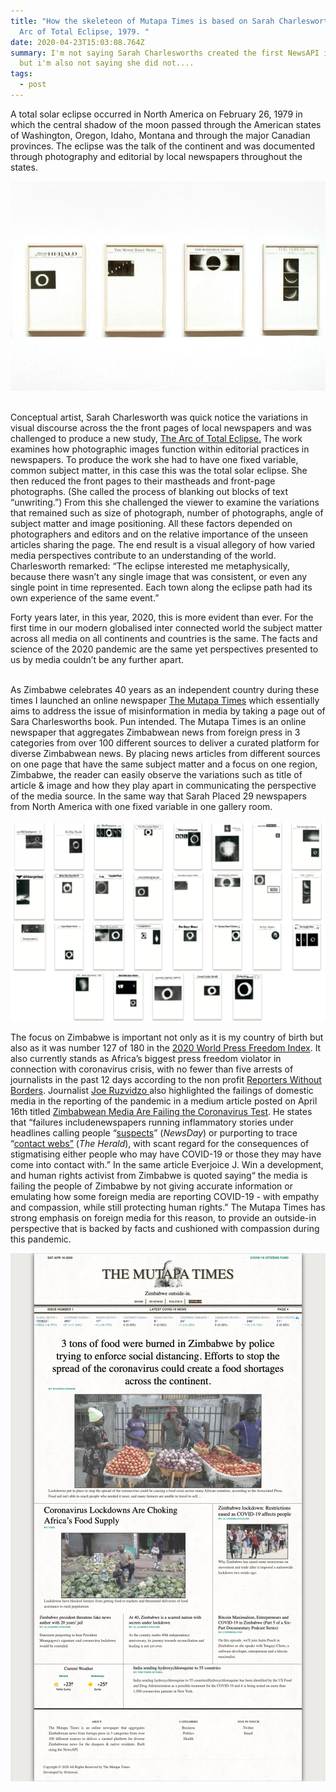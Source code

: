 ```yaml
---
title: "How the skeleteon of Mutapa Times is based on Sarah Charlesworths, The
  Arc of Total Eclipse, 1979. "
date: 2020-04-23T15:03:08.764Z
summary: I'm not saying Sarah Charlesworths created the first NewsAPI in the 70s
  but i'm also not saying she did not....
tags:
  - post
---
```

A total solar eclipse occurred in North America on February 26, 1979 in which the central shadow of the moon passed through the American states of Washington, Oregon, Idaho, Montana and through the major Canadian provinces. The eclipse was the talk of the continent and was documented through photography and editorial by local newspapers throughout the states.

![Image via WSJ](/static/img/imageedit_1_5381951801.jpg "Image via WSJ")

\
Conceptual artist, Sarah Charlesworth was quick notice the variations in visual discourse across the the front pages of local newspapers and was challenged to produce a new study, [The Arc of Total Eclipse.](https://whitney.org/collection/works/8986) The work examines how photographic images function within editorial practices in newspapers. To produce the work she had to have one fixed variable, common subject matter, in this case this was the total solar eclipse. She then reduced the front pages to their mastheads and front-page photographs. (She called the process of blanking out blocks of text “unwriting.”) From this she challenged the viewer to examine the variations that remained such as size of photograph, number of photographs, angle of subject matter and image positioning. All these factors depended on photographers and editors and on the relative importance of the unseen articles sharing the page. The end result is a visual allegory of how varied media perspectives contribute to an understanding of the world. Charlesworth remarked: “The eclipse interested me metaphysically, because there wasn’t any single image that was consistent, or even any single point in time represented. Each town along the eclipse path had its own experience of the same event.”

Forty years later, in this year, 2020, this is more evident than ever. For the first time in our modern globalised inter connected world the subject matter across all media on all continents and countries is the same. The facts and science of the 2020 pandemic are the same yet perspectives presented to us by media couldn’t be any further apart.

\
As Zimbabwe celebrates 40 years as an independent country during these times I launched an online newspaper [The Mutapa Times](mutapatimes.com) which essentially aims to address the issue of misinformation in media by taking a page out of Sara Charlesworths book. Pun intended. The Mutapa Times is an online newspaper that aggregates Zimbabwean news from foreign press in 3 categories from over 100 different sources to deliver a curated platform for diverse Zimbabwean news. By placing news articles from different sources on one page that have the same subject matter and a focus on one region, Zimbabwe, the reader can easily observe the variations such as title of article & image and how they play apart in communicating the perspective of the media source. In the same way that Sarah Placed 29 newspapers from North America with one fixed variable in one gallery room.

![](/static/img/158765549473181529.png)



The focus on Zimbabwe is important not only as it is my country of birth but also as it was number 127 of 180 in the [2020 World Press Freedom Index](https://rsf.org/en/ranking_table). It also currently stands as Africa’s biggest press freedom violator in connection with coronavirus crisis, with no fewer than five arrests of journalists in the past 12 days according to the non profit [Reporters Without Borders](https://rsf.org/en/news/five-zimbabwean-reporters-arrested-while-covering-coronavirus-lockdown). Journalist [Joe Ruzvidzo ](http://ruzvidzo.com/2020/04/17/zimbabwean-media-failing-coronavirus/)also highlighted the failings of domestic media in the reporting of the pandemic in a medium article posted on April 16th titled [Zimbabwean Media Are Failing the Coronavirus Test](https://medium.com/@joeruzvidzo/zimbabwean-media-are-failing-the-coronavirus-test-cff2753359fa). He states that “failures includenewspapers running inflammatory stories under headlines calling people “[suspects](https://www.newsday.co.zw/2020/03/coronavirus-suspect-escapes/)” (*NewsDay*) or purporting to trace “[contact webs”](https://www.herald.co.zw/makamba-contact-web-exceptionally-complex/) (*The Herald*), with scant regard for the consequences of stigmatising either people who may have COVID-19 or those they may have come into contact with.” In the same article Everjoice J. Win a development, and human rights activist from Zimbabwe is quoted saying“ the media is failing the people of Zimbabwe by not giving accurate information or emulating how some foreign media are reporting COVID-19 - with empathy and compassion, while still protecting human rights.” The Mutapa Times has strong emphasis on foreign media for this reason, to provide an outside-in perspective that is backed by facts and cushioned with compassion during this pandemic.

![](/static/img/thepaper.png)

![]()